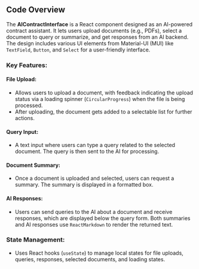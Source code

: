 ## Code Overview

The **AIContractInterface** is a React component designed as an AI-powered contract assistant. It lets users upload documents (e.g., PDFs), select a document to query or summarize, and get responses from an AI backend. The design includes various UI elements from Material-UI (MUI) like `TextField`, `Button`, and `Select` for a user-friendly interface.

### Key Features:

#### File Upload:
- Allows users to upload a document, with feedback indicating the upload status via a loading spinner (`CircularProgress`) when the file is being processed.
- After uploading, the document gets added to a selectable list for further actions.

#### Query Input:
- A text input where users can type a query related to the selected document. The query is then sent to the AI for processing.

#### Document Summary:
- Once a document is uploaded and selected, users can request a summary. The summary is displayed in a formatted box.

#### AI Responses:
- Users can send queries to the AI about a document and receive responses, which are displayed below the query form. Both summaries and AI responses use `ReactMarkdown` to render the returned text.

### State Management:
- Uses React hooks (`useState`) to manage local states for file uploads, queries, responses, selected documents, and loading states.
